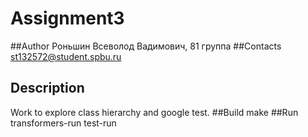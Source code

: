 # Assignment3
##Author
Роньшин Всеволод Вадимович, 81 группа
##Contacts
st132572@student.spbu.ru
## Description
Work to explore class hierarchy and google test.
##Build
make
##Run
transformers-run
test-run
